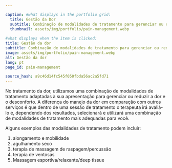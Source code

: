 ```yaml
---

caption: #what displays in the portfolio grid:
  title: Gestão da Dor
  subtitle: Combinação de modalidades de tratamento para gerenciar ou reduzir a dor e o desconforto.
  thumbnail: assets/img/portfolio/pain-management.webp
  
#what displays when the item is clicked:
title: Gestão da dor
subtitle: Combinação de modalidades de tratamento para gerenciar ou reduzir a dor e o desconforto.
image: assets/img/portfolio/pain-management.webp
alt: Gestão da dor
lang: pt
page_id: pain-management

source_hash: a9c46d14fc545f050fbda56ac2a5fd71
---
```

No tratamento da dor, utilizamos uma combinação de modalidades de tratamento adaptadas à sua apresentação para gerenciar ou reduzir a dor e o desconforto. A diferença do manejo da dor em comparação com outros serviços é que dentro de uma sessão de tratamento o terapeuta irá avaliá-lo e, dependendo dos resultados, selecionará e utilizará uma combinação de modalidades de tratamento mais adequadas para você.

Alguns exemplos das modalidades de tratamento podem incluir:
1. alongamento e mobilidade
2. agulhamento seco
3. terapia de massagem de raspagem/percussão
4. terapia de ventosas
5. Massagem esportiva/relaxante/deep tissue